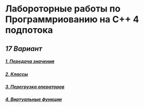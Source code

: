 # Лабороторные работы по Программриованию на С++ 4 подпотока 
## *17 Вариант*



##### [1. Передача значения](https://github.com/sskrolkina/ITMO_Programming_2_sem/tree/main/LAB_1)

##### [2. Классы](https://github.com/sskrolkina/ITMO_Programming_2_sem/tree/main/LAB_2)

##### [3. Перегрузка операторов](https://github.com/sskrolkina/ITMO_Programming_2_sem/tree/main/LAB_3)

##### [4. Виртуальные функции](https://github.com/sskrolkina/ITMO_Programming_2_sem/tree/main/LAB_4)
